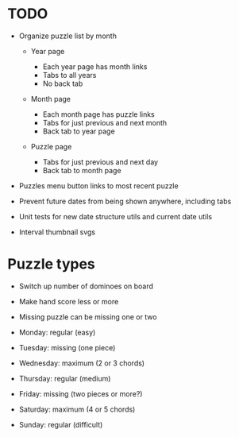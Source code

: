 # TODO

* Organize puzzle list by month
    * Year page
        * Each year page has month links
        * Tabs to all years
        * No back tab

    * Month page
        * Each month page has puzzle links
        * Tabs for just previous and next month
        * Back tab to year page

    * Puzzle page
        * Tabs for just previous and next day
        * Back tab to month page

* Puzzles menu button links to most recent puzzle

* Prevent future dates from being shown anywhere, including tabs

* Unit tests for new date structure utils and current date utils

* Interval thumbnail svgs

# Puzzle types
* Switch up number of dominoes on board
* Make hand score less or more
* Missing puzzle can be missing one or two

* Monday: regular (easy)
* Tuesday: missing (one piece)
* Wednesday: maximum (2 or 3 chords)
* Thursday: regular (medium)
* Friday: missing (two pieces or more?)
* Saturday: maximum (4 or 5 chords)
* Sunday: regular (difficult)